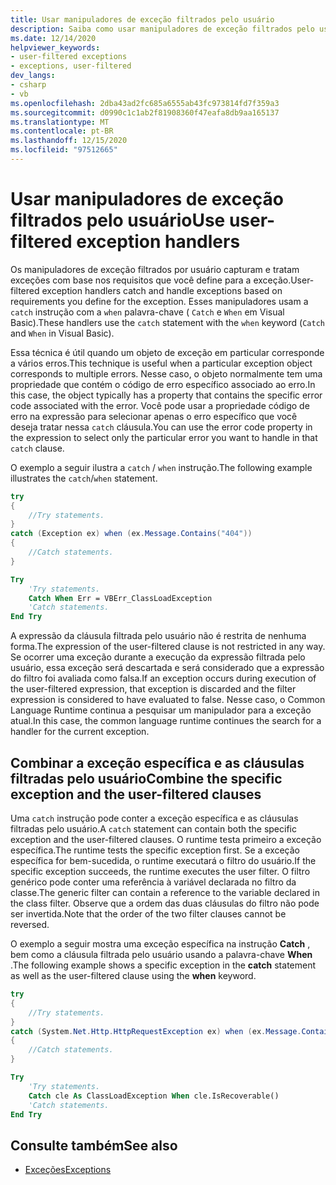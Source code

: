 ```yaml
---
title: Usar manipuladores de exceção filtrados pelo usuário
description: Saiba como usar manipuladores de exceção filtrados pelo usuário em C# e Visual Basic.
ms.date: 12/14/2020
helpviewer_keywords:
- user-filtered exceptions
- exceptions, user-filtered
dev_langs:
- csharp
- vb
ms.openlocfilehash: 2dba43ad2fc685a6555ab43fc973814fd7f359a3
ms.sourcegitcommit: d0990c1c1ab2f81908360f47eafa8db9aa165137
ms.translationtype: MT
ms.contentlocale: pt-BR
ms.lasthandoff: 12/15/2020
ms.locfileid: "97512665"
---
```

# <a name="use-user-filtered-exception-handlers"></a><span data-ttu-id="f1708-103">Usar manipuladores de exceção filtrados pelo usuário</span><span class="sxs-lookup"><span data-stu-id="f1708-103">Use user-filtered exception handlers</span></span>

<span data-ttu-id="f1708-104">Os manipuladores de exceção filtrados por usuário capturam e tratam exceções com base nos requisitos que você define para a exceção.</span><span class="sxs-lookup"><span data-stu-id="f1708-104">User-filtered exception handlers catch and handle exceptions based on requirements you define for the exception.</span></span> <span data-ttu-id="f1708-105">Esses manipuladores usam a `catch` instrução com a `when` palavra-chave ( `Catch` e `When` em Visual Basic).</span><span class="sxs-lookup"><span data-stu-id="f1708-105">These handlers use the `catch` statement with the `when` keyword (`Catch` and `When` in Visual Basic).</span></span>  
  
 <span data-ttu-id="f1708-106">Essa técnica é útil quando um objeto de exceção em particular corresponde a vários erros.</span><span class="sxs-lookup"><span data-stu-id="f1708-106">This technique is useful when a particular exception object corresponds to multiple errors.</span></span> <span data-ttu-id="f1708-107">Nesse caso, o objeto normalmente tem uma propriedade que contém o código de erro específico associado ao erro.</span><span class="sxs-lookup"><span data-stu-id="f1708-107">In this case, the object typically has a property that contains the specific error code associated with the error.</span></span> <span data-ttu-id="f1708-108">Você pode usar a propriedade código de erro na expressão para selecionar apenas o erro específico que você deseja tratar nessa `catch` cláusula.</span><span class="sxs-lookup"><span data-stu-id="f1708-108">You can use the error code property in the expression to select only the particular error you want to handle in that `catch` clause.</span></span>  
  
 <span data-ttu-id="f1708-109">O exemplo a seguir ilustra a `catch` / `when` instrução.</span><span class="sxs-lookup"><span data-stu-id="f1708-109">The following example illustrates the `catch`/`when` statement.</span></span>

```csharp
try
{
    //Try statements.  
}
catch (Exception ex) when (ex.Message.Contains("404"))
{
    //Catch statements.
}
```  
  
```vb
Try  
    'Try statements.  
    Catch When Err = VBErr_ClassLoadException
    'Catch statements.
End Try  
```  
  
 <span data-ttu-id="f1708-110">A expressão da cláusula filtrada pelo usuário não é restrita de nenhuma forma.</span><span class="sxs-lookup"><span data-stu-id="f1708-110">The expression of the user-filtered clause is not restricted in any way.</span></span> <span data-ttu-id="f1708-111">Se ocorrer uma exceção durante a execução da expressão filtrada pelo usuário, essa exceção será descartada e será considerado que a expressão do filtro foi avaliada como falsa.</span><span class="sxs-lookup"><span data-stu-id="f1708-111">If an exception occurs during execution of the user-filtered expression, that exception is discarded and the filter expression is considered to have evaluated to false.</span></span> <span data-ttu-id="f1708-112">Nesse caso, o Common Language Runtime continua a pesquisar um manipulador para a exceção atual.</span><span class="sxs-lookup"><span data-stu-id="f1708-112">In this case, the common language runtime continues the search for a handler for the current exception.</span></span>  
  
## <a name="combine-the-specific-exception-and-the-user-filtered-clauses"></a><span data-ttu-id="f1708-113">Combinar a exceção específica e as cláusulas filtradas pelo usuário</span><span class="sxs-lookup"><span data-stu-id="f1708-113">Combine the specific exception and the user-filtered clauses</span></span>  

 <span data-ttu-id="f1708-114">Uma `catch` instrução pode conter a exceção específica e as cláusulas filtradas pelo usuário.</span><span class="sxs-lookup"><span data-stu-id="f1708-114">A `catch` statement can contain both the specific exception and the user-filtered clauses.</span></span> <span data-ttu-id="f1708-115">O runtime testa primeiro a exceção específica.</span><span class="sxs-lookup"><span data-stu-id="f1708-115">The runtime tests the specific exception first.</span></span> <span data-ttu-id="f1708-116">Se a exceção específica for bem-sucedida, o runtime executará o filtro do usuário.</span><span class="sxs-lookup"><span data-stu-id="f1708-116">If the specific exception succeeds, the runtime executes the user filter.</span></span> <span data-ttu-id="f1708-117">O filtro genérico pode conter uma referência à variável declarada no filtro da classe.</span><span class="sxs-lookup"><span data-stu-id="f1708-117">The generic filter can contain a reference to the variable declared in the class filter.</span></span> <span data-ttu-id="f1708-118">Observe que a ordem das duas cláusulas do filtro não pode ser invertida.</span><span class="sxs-lookup"><span data-stu-id="f1708-118">Note that the order of the two filter clauses cannot be reversed.</span></span>  
  
 <span data-ttu-id="f1708-119">O exemplo a seguir mostra uma exceção específica na instrução **Catch** , bem como a cláusula filtrada pelo usuário usando a palavra-chave **When** .</span><span class="sxs-lookup"><span data-stu-id="f1708-119">The following example shows a specific exception in the **catch** statement as well as the user-filtered clause using the **when** keyword.</span></span>  
  
```csharp
try
{
    //Try statements.  
}
catch (System.Net.Http.HttpRequestException ex) when (ex.Message.Contains("404"))
{
    //Catch statements.
}
```  
  
```vb
Try  
    'Try statements.
    Catch cle As ClassLoadException When cle.IsRecoverable()  
    'Catch statements.
End Try  
```  

## <a name="see-also"></a><span data-ttu-id="f1708-120">Consulte também</span><span class="sxs-lookup"><span data-stu-id="f1708-120">See also</span></span>

- [<span data-ttu-id="f1708-121">Exceções</span><span class="sxs-lookup"><span data-stu-id="f1708-121">Exceptions</span></span>](index.md)

